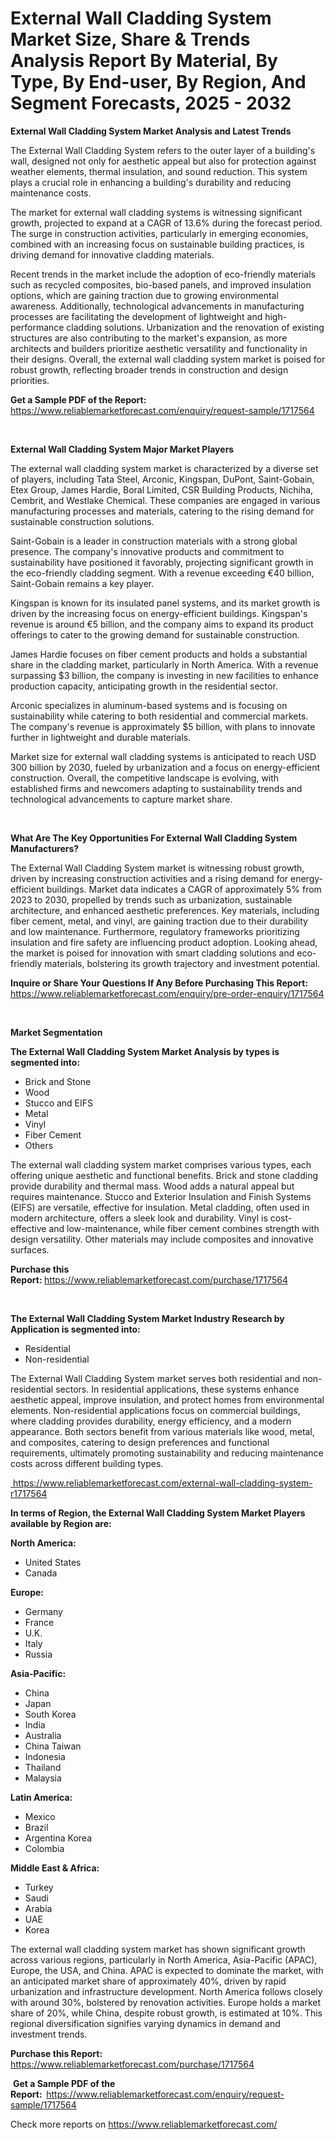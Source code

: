 <p><h1>External Wall Cladding System Market Size, Share & Trends Analysis Report By Material, By Type, By End-user, By Region, And Segment Forecasts, 2025 - 2032</h1></p><p><strong>External Wall Cladding System Market Analysis and Latest Trends</strong></p>
<p><p>The External Wall Cladding System refers to the outer layer of a building's wall, designed not only for aesthetic appeal but also for protection against weather elements, thermal insulation, and sound reduction. This system plays a crucial role in enhancing a building's durability and reducing maintenance costs. </p><p>The market for external wall cladding systems is witnessing significant growth, projected to expand at a CAGR of 13.6% during the forecast period. The surge in construction activities, particularly in emerging economies, combined with an increasing focus on sustainable building practices, is driving demand for innovative cladding materials. </p><p>Recent trends in the market include the adoption of eco-friendly materials such as recycled composites, bio-based panels, and improved insulation options, which are gaining traction due to growing environmental awareness. Additionally, technological advancements in manufacturing processes are facilitating the development of lightweight and high-performance cladding solutions. Urbanization and the renovation of existing structures are also contributing to the market's expansion, as more architects and builders prioritize aesthetic versatility and functionality in their designs. Overall, the external wall cladding system market is poised for robust growth, reflecting broader trends in construction and design priorities.</p></p>
<p><strong>Get a Sample PDF of the Report:&nbsp;</strong> <a href="https://www.reliablemarketforecast.com/enquiry/request-sample/1717564?utm_campaign=1130&utm_medium=2&utm_source=Github&utm_content=ia&utm_term=30012025&utm_id=external-wall-cladding-system">https://www.reliablemarketforecast.com/enquiry/request-sample/1717564</a></p>
<p>&nbsp;</p>
<p><strong>External Wall Cladding System Major Market Players</strong></p>
<p><p>The external wall cladding system market is characterized by a diverse set of players, including Tata Steel, Arconic, Kingspan, DuPont, Saint-Gobain, Etex Group, James Hardie, Boral Limited, CSR Building Products, Nichiha, Cembrit, and Westlake Chemical. These companies are engaged in various manufacturing processes and materials, catering to the rising demand for sustainable construction solutions.</p><p>Saint-Gobain is a leader in construction materials with a strong global presence. The company's innovative products and commitment to sustainability have positioned it favorably, projecting significant growth in the eco-friendly cladding segment. With a revenue exceeding €40 billion, Saint-Gobain remains a key player.</p><p>Kingspan is known for its insulated panel systems, and its market growth is driven by the increasing focus on energy-efficient buildings. Kingspan's revenue is around €5 billion, and the company aims to expand its product offerings to cater to the growing demand for sustainable construction.</p><p>James Hardie focuses on fiber cement products and holds a substantial share in the cladding market, particularly in North America. With a revenue surpassing $3 billion, the company is investing in new facilities to enhance production capacity, anticipating growth in the residential sector.</p><p>Arconic specializes in aluminum-based systems and is focusing on sustainability while catering to both residential and commercial markets. The company's revenue is approximately $5 billion, with plans to innovate further in lightweight and durable materials.</p><p>Market size for external wall cladding systems is anticipated to reach USD 300 billion by 2030, fueled by urbanization and a focus on energy-efficient construction. Overall, the competitive landscape is evolving, with established firms and newcomers adapting to sustainability trends and technological advancements to capture market share.</p></p>
<p>&nbsp;</p>
<p><strong>What Are The Key Opportunities For External Wall Cladding System Manufacturers?</strong></p>
<p><p>The External Wall Cladding System market is witnessing robust growth, driven by increasing construction activities and a rising demand for energy-efficient buildings. Market data indicates a CAGR of approximately 5% from 2023 to 2030, propelled by trends such as urbanization, sustainable architecture, and enhanced aesthetic preferences. Key materials, including fiber cement, metal, and vinyl, are gaining traction due to their durability and low maintenance. Furthermore, regulatory frameworks prioritizing insulation and fire safety are influencing product adoption. Looking ahead, the market is poised for innovation with smart cladding solutions and eco-friendly materials, bolstering its growth trajectory and investment potential.</p></p>
<p><strong>Inquire or Share Your Questions If Any Before Purchasing This Report:</strong> <a href="https://www.reliablemarketforecast.com/enquiry/pre-order-enquiry/1717564?utm_campaign=1130&utm_medium=2&utm_source=Github&utm_content=ia&utm_term=30012025&utm_id=external-wall-cladding-system">https://www.reliablemarketforecast.com/enquiry/pre-order-enquiry/1717564</a></p>
<p>&nbsp;</p>
<p><strong>Market Segmentation</strong></p>
<p><strong>The External Wall Cladding System Market Analysis by types is segmented into:</strong></p>
<p><ul><li>Brick and Stone</li><li>Wood</li><li>Stucco and EIFS</li><li>Metal</li><li>Vinyl</li><li>Fiber Cement</li><li>Others</li></ul></p>
<p><p>The external wall cladding system market comprises various types, each offering unique aesthetic and functional benefits. Brick and stone cladding provide durability and thermal mass. Wood adds a natural appeal but requires maintenance. Stucco and Exterior Insulation and Finish Systems (EIFS) are versatile, effective for insulation. Metal cladding, often used in modern architecture, offers a sleek look and durability. Vinyl is cost-effective and low-maintenance, while fiber cement combines strength with design versatility. Other materials may include composites and innovative surfaces.</p></p>
<p><strong>Purchase this Report:&nbsp;</strong><a href="https://www.reliablemarketforecast.com/purchase/1717564?utm_campaign=1130&utm_medium=2&utm_source=Github&utm_content=ia&utm_term=30012025&utm_id=external-wall-cladding-system">https://www.reliablemarketforecast.com/purchase/1717564</a></p>
<p>&nbsp;</p>
<p><strong>The External Wall Cladding System Market Industry Research by Application is segmented into:</strong></p>
<p><ul><li>Residential</li><li>Non-residential</li></ul></p>
<p><p>The External Wall Cladding System market serves both residential and non-residential sectors. In residential applications, these systems enhance aesthetic appeal, improve insulation, and protect homes from environmental elements. Non-residential applications focus on commercial buildings, where cladding provides durability, energy efficiency, and a modern appearance. Both sectors benefit from various materials like wood, metal, and composites, catering to design preferences and functional requirements, ultimately promoting sustainability and reducing maintenance costs across different building types.</p></p>
<p><a href="https://www.reliablemarketforecast.com/external-wall-cladding-system-r1717564?utm_campaign=1130&utm_medium=2&utm_source=Github&utm_content=ia&utm_term=30012025&utm_id=external-wall-cladding-system">&nbsp;https://www.reliablemarketforecast.com/external-wall-cladding-system-r1717564</a></p>
<p><strong>In terms of Region, the External Wall Cladding System Market Players available by Region are:</strong></p>
<p>
    <p> <strong> North America: </strong>
        <ul>
            <li>United States</li>
            <li>Canada</li>
        </ul>
        </p> 
    <p> <strong> Europe: </strong>
        <ul>
            <li>Germany</li>
            <li>France</li>
            <li>U.K.</li>
            <li>Italy</li>
            <li>Russia</li>
        </ul>
        </p> 
    <p> <strong> Asia-Pacific: </strong>
        <ul>
            <li>China</li>
            <li>Japan</li>
            <li>South Korea</li>
            <li>India</li>
            <li>Australia</li>
            <li>China Taiwan</li>
            <li>Indonesia</li>
            <li>Thailand</li>
            <li>Malaysia</li>
        </ul>
        </p> 
    <p> <strong> Latin America: </strong>
        <ul>
            <li>Mexico</li>
            <li>Brazil</li>
            <li>Argentina Korea</li>
            <li>Colombia</li>
        </ul>
        </p> 
    <p> <strong> Middle East & Africa: </strong>
        <ul>
            <li>Turkey</li>
            <li>Saudi</li>
            <li>Arabia</li>
            <li>UAE</li>
            <li>Korea</li>
        </ul>
    </p>
    </p>
<p><p>The external wall cladding system market has shown significant growth across various regions, particularly in North America, Asia-Pacific (APAC), Europe, the USA, and China. APAC is expected to dominate the market, with an anticipated market share of approximately 40%, driven by rapid urbanization and infrastructure development. North America follows closely with around 30%, bolstered by renovation activities. Europe holds a market share of 20%, while China, despite robust growth, is estimated at 10%. This regional diversification signifies varying dynamics in demand and investment trends.</p></p>
<p><strong>Purchase this Report: </strong><a href="https://www.reliablemarketforecast.com/purchase/1717564?utm_campaign=1130&utm_medium=2&utm_source=Github&utm_content=ia&utm_term=30012025&utm_id=external-wall-cladding-system">https://www.reliablemarketforecast.com/purchase/1717564</a></p>
<p>&nbsp;<strong>Get a Sample PDF of the Report:&nbsp;&nbsp;</strong><a href="https://www.reliablemarketforecast.com/enquiry/request-sample/1717564?utm_campaign=1130&utm_medium=2&utm_source=Github&utm_content=ia&utm_term=30012025&utm_id=external-wall-cladding-system">https://www.reliablemarketforecast.com/enquiry/request-sample/1717564</a></p>
<p><strong></strong></p>
<p>Check more reports on <a href="https://www.reliablemarketforecast.com/?utm_campaign=1130&utm_medium=2&utm_source=Github&utm_content=ia&utm_term=30012025&utm_id=external-wall-cladding-system">https://www.reliablemarketforecast.com/</a></p>